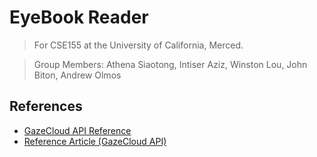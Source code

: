 # EyeBook Reader

> For CSE155 at the University of California, Merced.

> Group Members: Athena Siaotong, Intiser Aziz, Winston Lou, John Biton, Andrew Olmos

## References

- [GazeCloud API Reference](https://gazerecorder.com/gazecloudapi/)
- [Reference Article (GazeCloud API)](https://medium.com/@williamwang15/integrating-gazecloudapi-a-high-accuracy-webcam-based-eye-tracking-solution-into-your-own-web-app-2d8513bb9865)